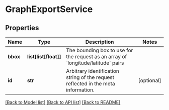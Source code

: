 # GraphExportService

## Properties
Name | Type | Description | Notes
------------ | ------------- | ------------- | -------------
**bbox** | **list[list[float]]** | The bounding box to use for the request as an array of &#x60;longitude/latitude&#x60; pairs | 
**id** | **str** | Arbitrary identification string of the request reflected in the meta information. | [optional] 

[[Back to Model list]](../README.md#documentation_for_models) [[Back to API list]](../README.md#documentation_for_api_endpoints) [[Back to README]](../README.md)


